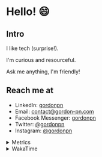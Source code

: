# Hello! 😄

## Intro

I like tech (surprise!).

I'm curious and resourceful.

Ask me anything, I'm friendly!

## Reach me at

- LinkedIn: [gordonpn](https://www.linkedin.com/in/gordonpn/)
- Email: [contact@gordon-pn.com](mailto:contact@gordon-pn.com)
- Facebook Messenger: [gordonpn](https://www.messenger.com/t/Gordonpn)
- Twitter: [@gordonpn](https://twitter.com/Gordonpn)
- Instagram: [@gordonpn](https://www.instagram.com/gordonpn/)

<details>
  <summary>Metrics</summary>

  <img align="center" src="https://github.com/gordonpn/gordonpn/blob/master/github-metrics.svg" alt="GitHub Metrics">

</details>

<details>
  <summary>WakaTime</summary>

  <!--START_SECTION:waka-->
📊 **This Week I Spent My Time On** 

```text
💬 Programming Languages: 
Java                     6 hrs 32 mins       ██████████░░░░░░░░░░░░░░░   38.33 % 
Text                     3 hrs 16 mins       █████░░░░░░░░░░░░░░░░░░░░   19.18 % 
JSON                     2 hrs 12 mins       ███░░░░░░░░░░░░░░░░░░░░░░   12.91 % 
JavaScript               2 hrs 4 mins        ███░░░░░░░░░░░░░░░░░░░░░░   12.16 % 
YAML                     1 hr 30 mins        ██░░░░░░░░░░░░░░░░░░░░░░░   08.83 % 

🔥 Editors: 
IntelliJ IDEA            9 hrs 7 mins        █████████████░░░░░░░░░░░░   53.38 % 
VS Code                  7 hrs 57 mins       ████████████░░░░░░░░░░░░░   46.62 % 
```


 Last Updated on 15/12/2024 16:25:28 UTC
<!--END_SECTION:waka-->
</details>
